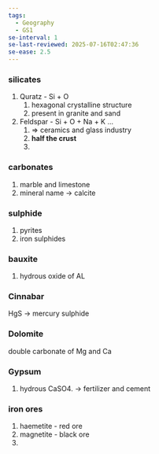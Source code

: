 ```yaml
---
tags:
  - Geography
  - GS1
se-interval: 1
se-last-reviewed: 2025-07-16T02:47:36
se-ease: 2.5
---
```

### silicates
1. Quratz - Si + O
	1. hexagonal crystalline structure
	2. present in granite and sand
2. Feldspar - Si + O + Na + K ...
	1. => ceramics and glass industry
	2. **half the crust**
	3. 
### carbonates
1. marble and limestone 
2. mineral name -> calcite
### sulphide
1. pyrites
2. iron sulphides
### bauxite
1. hydrous oxide of AL
### Cinnabar
HgS -> mercury sulphide
### Dolomite
double carbonate of Mg and Ca
### Gypsum
1. hydrous CaSO4. -> fertilizer and cement
### iron ores
1. haemetite - red ore
2. magnetite - black ore
3. 